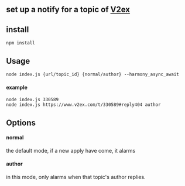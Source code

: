 ## set up a notify for a topic of [V2ex](https://www.v2ex.com)


## install 

    npm install

## Usage

    node index.js {url/topic_id} {normal/author} --harmony_async_await

#### example

    node index.js 330589
    node index.js https://www.v2ex.com/t/330589#reply404 author

## Options

#### normal

  the default mode, if a new apply have come, it alarms

#### author

  in this mode, only alarms when that topic's author replies. 
